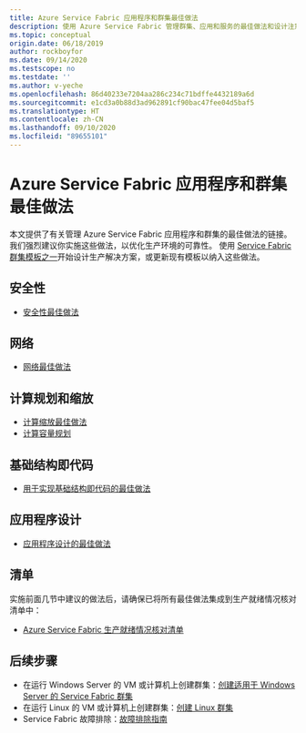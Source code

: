 ```yaml
---
title: Azure Service Fabric 应用程序和群集最佳做法
description: 使用 Azure Service Fabric 管理群集、应用和服务的最佳做法和设计注意事项。
ms.topic: conceptual
origin.date: 06/18/2019
author: rockboyfor
ms.date: 09/14/2020
ms.testscope: no
ms.testdate: ''
ms.author: v-yeche
ms.openlocfilehash: 86d40233e7204aa286c234c71bdffe4432189a6d
ms.sourcegitcommit: e1cd3a0b88d3ad962891cf90bac47fee04d5baf5
ms.translationtype: HT
ms.contentlocale: zh-CN
ms.lasthandoff: 09/10/2020
ms.locfileid: "89655101"
---
```

# <a name="azure-service-fabric-application-and-cluster-best-practices"></a>Azure Service Fabric 应用程序和群集最佳做法

本文提供了有关管理 Azure Service Fabric 应用程序和群集的最佳做法的链接。 我们强烈建议你实施这些做法，以优化生产环境的可靠性。 使用 [Service Fabric 群集模板之一](https://github.com/Azure-Samples/service-fabric-cluster-templates)开始设计生产解决方案，或更新现有模板以纳入这些做法。

## <a name="security"></a>安全性

* [安全性最佳做法](service-fabric-best-practices-security.md)

## <a name="networking"></a>网络

* [网络最佳做法](service-fabric-best-practices-networking.md)

## <a name="compute-planning-and-scaling"></a>计算规划和缩放

* [计算缩放最佳做法](service-fabric-best-practices-capacity-scaling.md)
* [计算容量规划](./service-fabric-cluster-capacity.md)

## <a name="infrastructure-as-code"></a>基础结构即代码

* [用于实现基础结构即代码的最佳做法](service-fabric-best-practices-infrastructure-as-code.md)

<!--Not Available on ## Monitoring and diagnostics-->
<!--Not Available on * [Best practices for cluster monitoring and diagnostics](service-fabric-best-practices-monitoring.md)-->

## <a name="application-design"></a>应用程序设计

* [应用程序设计的最佳做法](service-fabric-best-practices-applications.md)

## <a name="checklist"></a>清单

实施前面几节中建议的做法后，请确保已将所有最佳做法集成到生产就绪情况核对清单中：
* [Azure Service Fabric 生产就绪情况核对清单](./service-fabric-production-readiness-checklist.md)

## <a name="next-steps"></a>后续步骤

* 在运行 Windows Server 的 VM 或计算机上创建群集：[创建适用于 Windows Server 的 Service Fabric 群集](service-fabric-cluster-creation-for-windows-server.md)
* 在运行 Linux 的 VM 或计算机上创建群集：[创建 Linux 群集](service-fabric-cluster-creation-via-portal.md)
* Service Fabric 故障排除：[故障排除指南](https://github.com/Azure/Service-Fabric-Troubleshooting-Guides)

<!-- Update_Description: update meta properties, wording update, update link -->